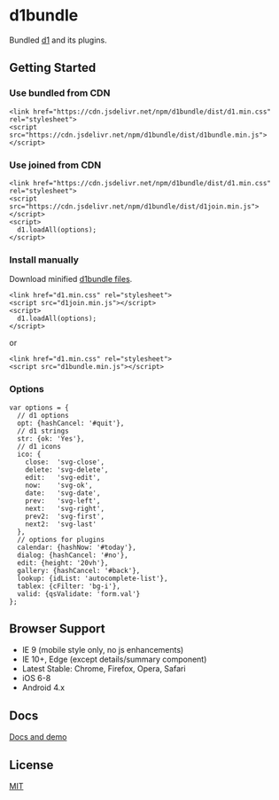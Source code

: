 # d1bundle

Bundled [d1](https://github.com/vvvkor/d1) and its plugins.

## Getting Started

### Use bundled from CDN

```
<link href="https://cdn.jsdelivr.net/npm/d1bundle/dist/d1.min.css" rel="stylesheet">
<script src="https://cdn.jsdelivr.net/npm/d1bundle/dist/d1bundle.min.js"></script>
```

### Use joined from CDN

```
<link href="https://cdn.jsdelivr.net/npm/d1bundle/dist/d1.min.css" rel="stylesheet">
<script src="https://cdn.jsdelivr.net/npm/d1bundle/dist/d1join.min.js"></script>
<script>
  d1.loadAll(options);
</script>
```

### Install manually

Download minified [d1bundle files](https://github.com/vvvkor/d1bundle/tree/master/dist).

```
<link href="d1.min.css" rel="stylesheet">
<script src="d1join.min.js"></script>
<script>
  d1.loadAll(options);
</script>
```

or

```
<link href="d1.min.css" rel="stylesheet">
<script src="d1bundle.min.js"></script>
```

### Options

```
var options = {
  // d1 options
  opt: {hashCancel: '#quit'},
  // d1 strings
  str: {ok: 'Yes'},
  // d1 icons
  ico: {
    close:  'svg-close',
    delete: 'svg-delete',
    edit:   'svg-edit',
    now:    'svg-ok',
    date:   'svg-date',
    prev:   'svg-left',
    next:   'svg-right',
    prev2:  'svg-first',
    next2:  'svg-last'
  },
  // options for plugins
  calendar: {hashNow: '#today'},
  dialog: {hashCancel: '#no'},
  edit: {height: '20vh'},
  gallery: {hashCancel: '#back'},
  lookup: {idList: 'autocomplete-list'},
  tablex: {cFilter: 'bg-i'},
  valid: {qsValidate: 'form.val'}
};
```

## Browser Support

* IE 9 (mobile style only, no js enhancements)
* IE 10+, Edge (except details/summary component)
* Latest Stable: Chrome, Firefox, Opera, Safari
* iOS 6-8
* Android 4.x

## Docs

[Docs and demo](https://vvvkor.github.io/d1/)

## License

[MIT](./LICENSE)
